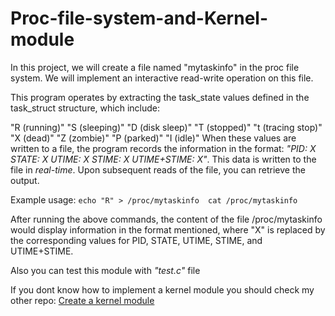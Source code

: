 # Proc-file-system-and-Kernel-module

In this project, we will create a file named "mytaskinfo" in the proc file system. We will implement an interactive read-write operation on this file.


This program operates by extracting the task_state values defined in the task_struct structure, which include:

"R (running)"
"S (sleeping)"
"D (disk sleep)"
"T (stopped)"
"t (tracing stop)"
"X (dead)"
"Z (zombie)"
"P (parked)"
"I (idle)"
When these values are written to a file, the program records the information in the format: *"PID: X STATE: X UTIME: X STIME: X UTIME+STIME: X"*. This data is written to the file in *real-time*. Upon subsequent reads of the file, you can retrieve the output.

Example usage:
``
echo "R" > /proc/mytaskinfo 
cat /proc/mytaskinfo
``

After running the above commands, the content of the file /proc/mytaskinfo would display information in the format mentioned, where "X" is replaced by the corresponding values for PID, STATE, UTIME, STIME, and UTIME+STIME.

Also you can test this module with *"test.c"* file

If you dont know how to implement a kernel module you should check my other repo:
[Create a kernel module](https://github.com/atutuncuogluu/OShw2)
